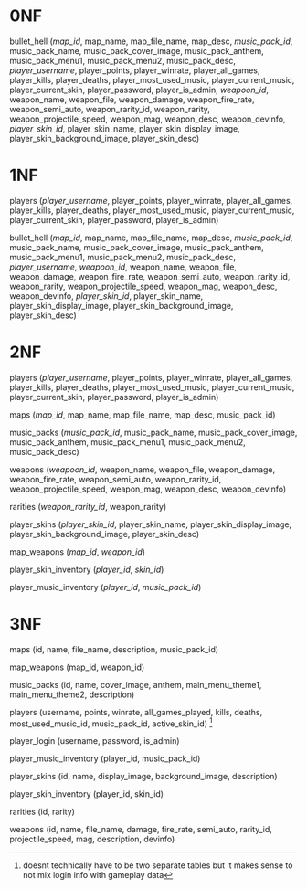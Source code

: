 # 0NF
bullet_hell (*map_id*, map_name, map_file_name, map_desc, *music_pack_id*, music_pack_name, music_pack_cover_image, music_pack_anthem, music_pack_menu1, music_pack_menu2, music_pack_desc, *player_username*, player_points, player_winrate, player_all_games, player_kills, player_deaths, player_most_used_music, player_current_music, player_current_skin, player_password, player_is_admin, *weapoon_id*, weapon_name, weapon_file, weapon_damage, weapon_fire_rate, weapon_semi_auto, weapon_rarity_id, weapon_rarity, weapon_projectile_speed, weapon_mag, weapon_desc, weapon_devinfo, *player_skin_id*, player_skin_name, player_skin_display_image, player_skin_background_image, player_skin_desc)

# 1NF
players (*player_username*, player_points, player_winrate, player_all_games, player_kills, player_deaths, player_most_used_music, player_current_music, player_current_skin, player_password, player_is_admin)

bullet_hell (*map_id*, map_name, map_file_name, map_desc, *music_pack_id*, music_pack_name, music_pack_cover_image, music_pack_anthem, music_pack_menu1, music_pack_menu2, music_pack_desc, *player_username*, *weapoon_id*, weapon_name, weapon_file, weapon_damage, weapon_fire_rate, weapon_semi_auto, weapon_rarity_id, weapon_rarity, weapon_projectile_speed, weapon_mag, weapon_desc, weapon_devinfo, *player_skin_id*, player_skin_name, player_skin_display_image, player_skin_background_image, player_skin_desc)

# 2NF
players (*player_username*, player_points, player_winrate, player_all_games, player_kills, player_deaths, player_most_used_music, player_current_music, player_current_skin, player_password, player_is_admin)

maps (*map_id*, map_name, map_file_name, map_desc, music_pack_id)

music_packs (*music_pack_id*, music_pack_name, music_pack_cover_image, music_pack_anthem, music_pack_menu1, music_pack_menu2, music_pack_desc)

weapons (*weapoon_id*, weapon_name, weapon_file, weapon_damage, weapon_fire_rate, weapon_semi_auto, weapon_rarity_id, weapon_projectile_speed, weapon_mag, weapon_desc, weapon_devinfo)

rarities (*weapon_rarity_id*, weapon_rarity)

player_skins (*player_skin_id*, player_skin_name, player_skin_display_image, player_skin_background_image, player_skin_desc)

map_weapons (*map_id*, *weapon_id*)

player_skin_inventory (*player_id*, *skin_id*)

player_music_inventory (*player_id*, *music_pack_id*)

# 3NF
maps (id, name, file_name, description, music_pack_id)

map_weapons (map_id, weapon_id)

music_packs (id, name, cover_image, anthem, main_menu_theme1, main_menu_theme2, description)

players (username, points, winrate, all_games_played, kills, deaths, most_used_music_id, music_pack_id, active_skin_id) [^1]

player_login (username, password, is_admin)

player_music_inventory (player_id, music_pack_id)

player_skins (id, name, display_image, background_image, description)

player_skin_inventory (player_id, skin_id)

rarities (id, rarity)

weapons (id, name, file_name, damage, fire_rate, semi_auto, rarity_id, projectile_speed, mag, description, devinfo)

[^1]: doesnt technically have to be two separate tables but it makes sense to not mix login info with gameplay data
